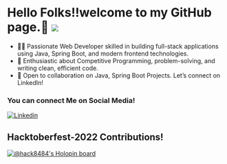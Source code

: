 # Hello Folks!!welcome to my GitHub page.👋  ![](https://komarev.com/ghpvc/?username=VikrantPatil8484&color=green)
- 👨‍💻 Passionate Web Developer skilled in building full-stack applications using Java, Spring Boot, and modern frontend technologies.
- 🧠 Enthusiastic about Competitive Programming, problem-solving, and writing clean, efficient code.
- 🤝 Open to collaboration on Java, Spring Boot Projects. Let’s connect on LinkedIn!



### You can connect Me on Social Media!
</p>


<a href="https://www.linkedin.com/in/vikrantpatil8484/">
  <img
    alt="Linkedin"
    src="https://img.shields.io/badge/linkedin-0077B5?logo=linkedin&logoColor=white&style=for-the-badge"
  />
</a>


## Hacktoberfest-2022 Contributions!
[![@hack8484's Holopin board](https://holopin.me/hack8484)](https://holopin.io/@hack8484)

<!---
VikrantPatil8484/VikrantPatil8484 is a ✨ special ✨ repository because its `README.md` (this file) appears on your GitHub profile.
You can click the Preview link to take a look at your changes.
--->

